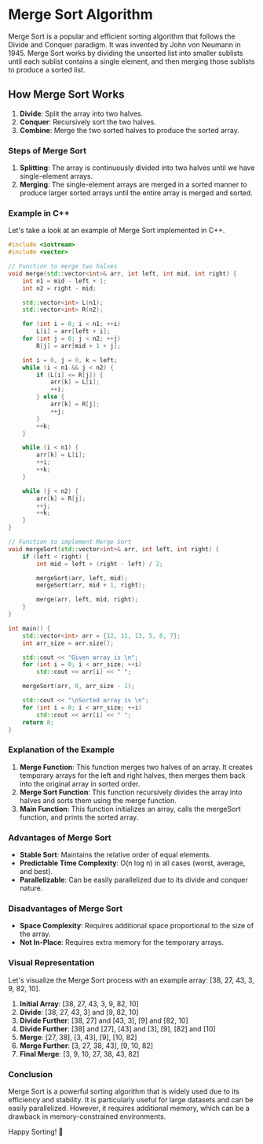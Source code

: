 # Merge Sort Algorithm

Merge Sort is a popular and efficient sorting algorithm that follows the Divide and Conquer paradigm. It was invented by John von Neumann in 1945. Merge Sort works by dividing the unsorted list into smaller sublists until each sublist contains a single element, and then merging those sublists to produce a sorted list.

## How Merge Sort Works

1. **Divide**: Split the array into two halves.
2. **Conquer**: Recursively sort the two halves.
3. **Combine**: Merge the two sorted halves to produce the sorted array.

### Steps of Merge Sort

1. **Splitting**: The array is continuously divided into two halves until we have single-element arrays.
2. **Merging**: The single-element arrays are merged in a sorted manner to produce larger sorted arrays until the entire array is merged and sorted.

### Example in C++

Let's take a look at an example of Merge Sort implemented in C++.

```cpp
#include <iostream>
#include <vector>

// Function to merge two halves
void merge(std::vector<int>& arr, int left, int mid, int right) {
    int n1 = mid - left + 1;
    int n2 = right - mid;

    std::vector<int> L(n1);
    std::vector<int> R(n2);

    for (int i = 0; i < n1; ++i)
        L[i] = arr[left + i];
    for (int j = 0; j < n2; ++j)
        R[j] = arr[mid + 1 + j];

    int i = 0, j = 0, k = left;
    while (i < n1 && j < n2) {
        if (L[i] <= R[j]) {
            arr[k] = L[i];
            ++i;
        } else {
            arr[k] = R[j];
            ++j;
        }
        ++k;
    }

    while (i < n1) {
        arr[k] = L[i];
        ++i;
        ++k;
    }

    while (j < n2) {
        arr[k] = R[j];
        ++j;
        ++k;
    }
}

// Function to implement Merge Sort
void mergeSort(std::vector<int>& arr, int left, int right) {
    if (left < right) {
        int mid = left + (right - left) / 2;

        mergeSort(arr, left, mid);
        mergeSort(arr, mid + 1, right);

        merge(arr, left, mid, right);
    }
}

int main() {
    std::vector<int> arr = {12, 11, 13, 5, 6, 7};
    int arr_size = arr.size();

    std::cout << "Given array is \n";
    for (int i = 0; i < arr_size; ++i)
        std::cout << arr[i] << " ";

    mergeSort(arr, 0, arr_size - 1);

    std::cout << "\nSorted array is \n";
    for (int i = 0; i < arr_size; ++i)
        std::cout << arr[i] << " ";
    return 0;
}
```

### Explanation of the Example

1. **Merge Function**: This function merges two halves of an array. It creates temporary arrays for the left and right halves, then merges them back into the original array in sorted order.
2. **Merge Sort Function**: This function recursively divides the array into halves and sorts them using the merge function.
3. **Main Function**: This function initializes an array, calls the mergeSort function, and prints the sorted array.

### Advantages of Merge Sort

- **Stable Sort**: Maintains the relative order of equal elements.
- **Predictable Time Complexity**: O(n log n) in all cases (worst, average, and best).
- **Parallelizable**: Can be easily parallelized due to its divide and conquer nature.

### Disadvantages of Merge Sort

- **Space Complexity**: Requires additional space proportional to the size of the array.
- **Not In-Place**: Requires extra memory for the temporary arrays.

### Visual Representation

Let's visualize the Merge Sort process with an example array: [38, 27, 43, 3, 9, 82, 10].

1. **Initial Array**: [38, 27, 43, 3, 9, 82, 10]
2. **Divide**: [38, 27, 43, 3] and [9, 82, 10]
3. **Divide Further**: [38, 27] and [43, 3], [9] and [82, 10]
4. **Divide Further**: [38] and [27], [43] and [3], [9], [82] and [10]
5. **Merge**: [27, 38], [3, 43], [9], [10, 82]
6. **Merge Further**: [3, 27, 38, 43], [9, 10, 82]
7. **Final Merge**: [3, 9, 10, 27, 38, 43, 82]

### Conclusion

Merge Sort is a powerful sorting algorithm that is widely used due to its efficiency and stability. It is particularly useful for large datasets and can be easily parallelized. However, it requires additional memory, which can be a drawback in memory-constrained environments.

Happy Sorting! 🎉
